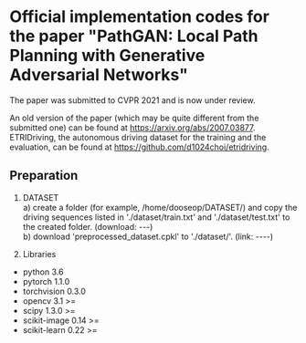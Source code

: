 # Official implementation codes for the paper "PathGAN: Local Path Planning with Generative Adversarial Networks"

The paper was submitted to CVPR 2021 and is now under review.

An old version of the paper (which may be quite different from the submitted one) can be found at https://arxiv.org/abs/2007.03877.  
ETRIDriving, the autonomous driving dataset for the training and the evaluation, can be found at https://github.com/d1024choi/etridriving.

## Preparation
1) DATASET  
  a) create a folder (for example, /home/dooseop/DATASET/) and copy the driving sequences listed in './dataset/train.txt' and './dataset/test.txt' to the created folder. (download: ---)  
  b) download 'preprocessed_dataset.cpkl' to './dataset/'. (link: ----)  
  
2) Libraries
  * python 3.6  
  * pytorch 1.1.0  
  * torchvision 0.3.0  
  * opencv 3.1 >=  
  * scipy 1.3.0 >=  
  * scikit-image 0.14 >=
  * scikit-learn 0.22 >=  
  
